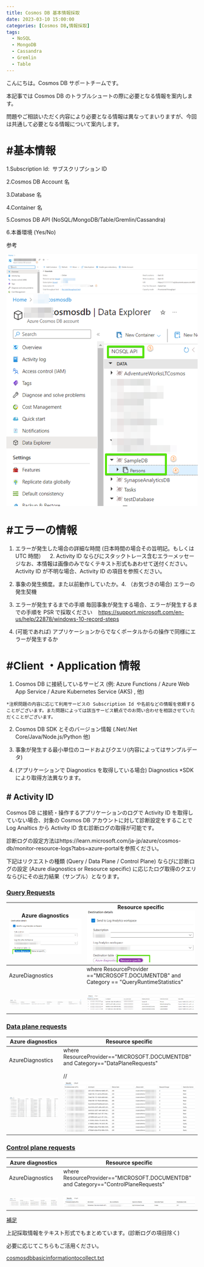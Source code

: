 ```yaml
---
title: Cosmos DB 基本情報採取
date: 2023-03-10 15:00:00
categories: [Cosmos DB,情報採取]
tags:
  - NoSQL
  - MongoDB
  - Cassandra
  - Gremlin
  - Table
---
```


こんにちは。Cosmos DB サポートチームです。

本記事では Cosmos DB のトラブルシュートの際に必要となる情報を案内します。

問題やご相談いただく内容により必要となる情報は異なってまいりますが、今回は共通して必要となる情報について案内します。

# #基本情報

1.Subscription Id:  サブスクリプション ID

2.Cosmos DB Account 名

3.Database 名

4.Container 名

5.Cosmos DB API (NoSQL/MongoDB/Table/Gremlin/Cassandra)

6.本番環境 (Yes/No)

参考

![](./Cosmos-DB-basicinformationtocollect/1-577ffa1a683a4217adb87b2d7573b11e.png)
![](./Cosmos-DB-basicinformationtocollect/1-967aa06703a94f55b20ff0988eb46368.png)

# #エラーの情報

1. エラーが発生した場合の詳細な時間 (日本時間の場合その旨明記。もしくは UTC 時間）    2. Activity ID ならびにスタックトレース含むエラーメッセージなお、本情報は画像のみでなくテキスト形式もあわせて送付ください。 Activity ID が不明な場合、Activity ID の項目を参照ください。

3. 事象の発生頻度。また以前動作していたか。4. （お気づきの場合) エラーの発生契機

5. エラーが発生するまでの手順 毎回事象が発生する場合、エラーが発生するまでの手順を PSR で採取ください    https://support.microsoft.com/en-us/help/22878/windows-10-record-steps

6.  (可能であれば) アプリケーションからでなくポータルからの操作で同様にエラーが発生するか

# #Client ・Application 情報

1. Cosmos DB に接続しているサービス (例:  Azure Functions / Azure Web App Service / <span lang="en-US" style="background-color:white">Azure Kubernetes Service (AKS)</span> , 他)

```
*注釈問題の内容に応じて利用サービスの Subscription Id や名前などの情報を依頼することがございます。また問題によっては該当サービス観点でのお問い合わせを相談させていただくことがございます。
```

2. Cosmos DB SDK とそのバージョン情報 (.Net/.Net Core/Java/Node.js/Python 他)

3. 事象が発生する最小単位のコードおよびクエリ(内容によってはサンプルデータ)

4.  (アプリケーションで Diagnostics を取得している場合)  Diagnostics  \*SDK により取得方法異なります。

## # Activity ID

Cosmos DB に接続・操作するアプリケーションのログで Activity ID を取得していない場合、対象の Cosmos DB アカウントに対して診断設定をすることで Log Analtics から Activity ID 含む診断ログの取得が可能です。

診断ログの設定方法はhttps://learn.microsoft.com/ja-jp/azure/cosmos-db/monitor-resource-logs?tabs=azure-portalを参照ください。

下記はリクエストの種類 (Query / Data Plane / Control Plane) ならびに診断ログの設定 (Azure diagnostics or Resource specific) に応じたログ取得のクエリならびにその出力結果（サンプル）となります。

### <span style="text-decoration:underline">Query Requests</span>

| **Azure diagnostics**<br>![](./Cosmos-DB-basicinformationtocollect/1-986e736d62244c54aadc2575c381a397.png)<br> | **Resource specific**<br>![](./Cosmos-DB-basicinformationtocollect/1-70e2c3f3c1e74c3eae1b1bdea4f52028.png)<br> |
| --- | --- |
| AzureDiagnostics<br><br>| where ResourceProvider =="MICROSOFT.DOCUMENTDB" and Category == "QueryRuntimeStatistics"<br><br>| project TimeGenerated, activityId\_g, querytext\_s,databasename\_s,collectionname\_s,ResourceId,ResourceType,regionname\_s,authtype\_s,numberofrowsreturned\_s,queryexecutionstatus\_s,userAgent\_s,partialipaddress\_s,partitionKeyRangeId\_s<br><br><br><br><br> | CDBQueryRuntimeStatistics<br><br>|project TimeGenerated,ActivityId,AccountName,DatabaseName,CollectionName,PartitionKeyRangeId,QueryText,SourceSystem,Type,\_ResourceId<br><br><br><br><br><br> |
| ![](./Cosmos-DB-basicinformationtocollect/1-03aadcebb879419ca9f78e554f3c9ea7.png)<br> | ![](./Cosmos-DB-basicinformationtocollect/1-a962ac15631049a8af1f3b0b26a60b0c.png)<br> |

### <span style="text-decoration:underline">Data plane requests</span>

| **Azure diagnostics** | **Resource specific**  |
| --- | --- |
| AzureDiagnostics<br><br>| where ResourceProvider=="MICROSOFT.DOCUMENTDB" and Category=="DataPlaneRequests"<br><br>//| where statusCode\_s !in(200,201)<br><br>| project TimeGenerated,activityId\_g,statusCode\_s,ResourceId,requestCharge\_s,ResourceType,OperationName,requestResourceType\_s,connectionMode\_s,userAgent\_s,clientIpAddress\_s,duration\_s,requestLength\_s,responseLength\_s,regionname\_s,databasename\_s<br><br> | CDBDataPlaneRequests<br><br>| project TimeGenerated,ActivityId,StatusCode,\_ResourceId,RequestCharge,OperationName,RequestResourceType,RequestResourceId,ConnectionMode,UserAgent,ClientIpAddress,DurationMs,RequestLength,ResponseLength,RegionName,DatabaseName,CollectionName,PartitionId,KeyType,AuthTokenType<br><br> |
| ![](./Cosmos-DB-basicinformationtocollect/1-f347aa6a2a6a4752b3234007b5c84aa0.png)<br> | ![](./Cosmos-DB-basicinformationtocollect/1-c13591f5f82141d0bf75f8fc00c77a5d.png)<br> |

### <span style="text-decoration:underline">Control plane requests</span>

| **Azure diagnostics** | **Resource specific**  |
| --- | --- |
| AzureDiagnostics<br><br>| where ResourceProvider=="MICROSOFT.DOCUMENTDB" and Category=="ControlPlaneRequests"<br><br>| project TimeGenerated,activityId\_g,statusCode\_s,ResourceId,requestCharge\_s,ResourceType,OperationName,requestResourceType\_s,connectionMode\_s,userAgent\_s,clientIpAddress\_s,duration\_s,requestLength\_s,responseLength\_s,regionname\_s,databasename\_s | CDBControlPlaneRequests<br><br>|project TimeGenerated,ActivityId,AccountName,OperationName,OperationType,HttpStatusCode,Result,HttpMethod,ApiKind,ApiKindResourceType,ResourceUri,ResourceDetails,Type,\_ResourceId |
| ![](./Cosmos-DB-basicinformationtocollect/1-192dfbd57fb84b41be1c158e8bad3232.png)<br> | ![](./Cosmos-DB-basicinformationtocollect/1-fe1b060f52584438a7425a749ed444b9.png)<br> |

<span style="text-decoration:underline">補足</span>

上記採取情報をテキスト形式でもまとめています。(診断ログの項目除く)

必要に応じてこちらもご活用ください。

[cosmosdbbasicinformationtocollect.txt](./Cosmos-DB-basicinformationtocollect/cosmosdbbasicinformationtocollect-1-4475d98c8b694cb4b66877c4443918cb.txt)


